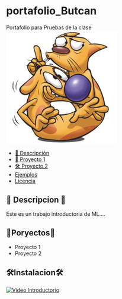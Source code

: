 # portafolio_Butcan
Portafolio para Pruebas de la clase
<a href="https://www.youtube.com/">
  <img src="images/imagen1.png" alt="Texto alternativo" width="300">
</a>

 
- [📖 Descripción](#descripcion) 
- [🚀 Proyecto 1](#caracteristicas)
- [🛠️ Proyecto 2](#instalacion)
- [Ejemplos](#ejemplos)
- [Licencia](#licencia)
  
## 📖 Descripcion 📖
Este es un trabajo introductoria de ML....

## 🚀Poryectos🚀
- Proyecto 1
- Proyecto 2

## 🛠️Instalacion🛠️

[![Video Introductorio](https://img.youtube.com/vi/ssMNCIUPOLI/0.jpg)](https://www.youtube.com/watch?v=ssMNCIUPOLI)
 
